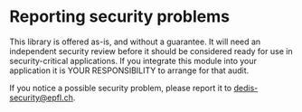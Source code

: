 # Reporting security problems

This library is offered as-is, and without a guarantee. It will need an
independent security review before it should be considered ready for use in
security-critical applications. If you integrate this module into
your application it is YOUR RESPONSIBILITY to arrange for that audit.

If you notice a possible security problem, please report it
to dedis-security@epfl.ch.

